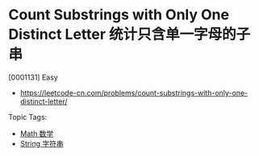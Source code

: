 # Count Substrings with Only One Distinct Letter 统计只含单一字母的子串

[0001131] Easy

- https://leetcode-cn.com/problems/count-substrings-with-only-one-distinct-letter/

Topic Tags:

- [Math 数学](https://leetcode-cn.com/tag/math/)
- [String 字符串](https://leetcode-cn.com/tag/string/)
